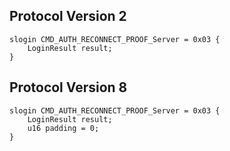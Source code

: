 ## Protocol Version 2

```rust,ignore
slogin CMD_AUTH_RECONNECT_PROOF_Server = 0x03 {
    LoginResult result;    
}

```
## Protocol Version 8

```rust,ignore
slogin CMD_AUTH_RECONNECT_PROOF_Server = 0x03 {
    LoginResult result;    
    u16 padding = 0;    
}

```
